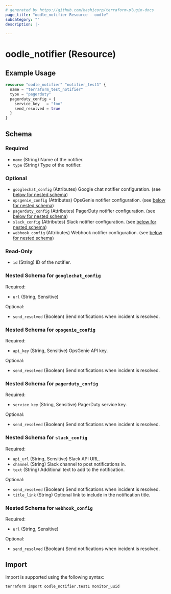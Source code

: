 ```yaml
---
# generated by https://github.com/hashicorp/terraform-plugin-docs
page_title: "oodle_notifier Resource - oodle"
subcategory: ""
description: |-
  
---
```


# oodle_notifier (Resource)



## Example Usage

```terraform
resource "oodle_notifier" "notifier_test1" {
  name = "terraform_test_notifier"
  type = "pagerduty"
  pagerduty_config = {
    service_key   = "foo"
    send_resolved = true
  }
}
```

<!-- schema generated by tfplugindocs -->
## Schema

### Required

- `name` (String) Name of the notifier.
- `type` (String) Type of the notifier.

### Optional

- `googlechat_config` (Attributes) Google chat notifier configuration. (see [below for nested schema](#nestedatt--googlechat_config))
- `opsgenie_config` (Attributes) OpsGenie notifier configuration. (see [below for nested schema](#nestedatt--opsgenie_config))
- `pagerduty_config` (Attributes) PagerDuty notifier configuration. (see [below for nested schema](#nestedatt--pagerduty_config))
- `slack_config` (Attributes) Slack notifier configuration. (see [below for nested schema](#nestedatt--slack_config))
- `webhook_config` (Attributes) Webhook notifier configuration. (see [below for nested schema](#nestedatt--webhook_config))

### Read-Only

- `id` (String) ID of the notifier.

<a id="nestedatt--googlechat_config"></a>
### Nested Schema for `googlechat_config`

Required:

- `url` (String, Sensitive)

Optional:

- `send_resolved` (Boolean) Send notifications when incident is resolved.


<a id="nestedatt--opsgenie_config"></a>
### Nested Schema for `opsgenie_config`

Required:

- `api_key` (String, Sensitive) OpsGenie API key.

Optional:

- `send_resolved` (Boolean) Send notifications when incident is resolved.


<a id="nestedatt--pagerduty_config"></a>
### Nested Schema for `pagerduty_config`

Required:

- `service_key` (String, Sensitive) PagerDuty service key.

Optional:

- `send_resolved` (Boolean) Send notifications when incident is resolved.


<a id="nestedatt--slack_config"></a>
### Nested Schema for `slack_config`

Required:

- `api_url` (String, Sensitive) Slack API URL.
- `channel` (String) Slack channel to post notifications in.
- `text` (String) Additional text to add to the notification.

Optional:

- `send_resolved` (Boolean) Send notifications when incident is resolved.
- `title_link` (String) Optional link to include in the notification title.


<a id="nestedatt--webhook_config"></a>
### Nested Schema for `webhook_config`

Required:

- `url` (String, Sensitive)

Optional:

- `send_resolved` (Boolean) Send notifications when incident is resolved.

## Import

Import is supported using the following syntax:

```shell
terraform import oodle_notifier.test1 monitor_uuid
```
